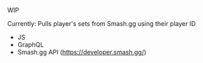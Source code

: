 WIP

Currently: Pulls player's sets from Smash.gg using their player ID

* JS
* GraphQL
* Smash.gg API (https://developer.smash.gg/)
